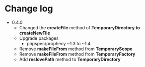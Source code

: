 Change log
====================

* 0.4.0
	* Changed the **createFile** method of **TemporaryDirectory to createNewFile**
	* Upgrade packages
		* phpspec/prophecy ~1.3 to ~1.4
	* Remove **makeFileFrom** method from **TemporaryScope**
	* Remove **makeFileFrom** method from **TemporaryFactory**
  * Add **reslovePath** method to **TemporaryDirectory**
